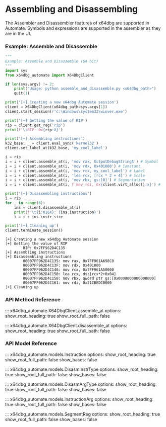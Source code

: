 # Assembling and Disassembling

The Assembler and Disassembler features of x64dbg are supported in Automate. Symbols and expressions are supported in the assembler as they are in the UI.


### Example: Assemble and Disassemble

```python
"""
Example: Assemble and Disassemble (64 bit)
"""
import sys
from x64dbg_automate import X64DbgClient

if len(sys.argv) != 2:
    print("Usage: python assemble_and_disassemble.py <x64dbg_path>")
    quit(1)

print('[+] Creating a new x64dbg Automate session')
client = X64DbgClient(x64dbg_path=sys.argv[1])
client.start_session(r'c:\Windows\system32\winver.exe')

print('[+] Getting the value of RIP')
rip = client.get_reg('rip')
print(f'\tRIP: 0x{rip:X}')

print('[+] Assembling instructions')
k32_base, _ = client.eval_sync('kernel32')
client.set_label_at(k32_base, 'my_cool_label')

i = rip
i = i + client.assemble_at(i, 'mov rax, OutputDebugStringA') # Symbol
i = i + client.assemble_at(i, 'mov rdx, 0x401000') # Constant
i = i + client.assemble_at(i, 'mov rcx, my_cool_label') # Label
i = i + client.assemble_at(i, 'lea rcx, [rcx * 2 + 4]') # Scale
i = i + client.assemble_at(i, 'mov rbx, gs:[0]') # Segmentation
i = i + client.assemble_at(i, f'mov rdi, 0x{client.virt_alloc():x}') # Interpolation

print('[+] Disassembling instructions')
i = rip
for _ in range(6):
    ins = client.disassemble_at(i)
    print(f'\t{i:016X}: {ins.instruction}')
    i = i + ins.instr_size

print('[+] Cleaning up')
client.terminate_session()
```

```
[+] Creating a new x64dbg Automate session
[+] Getting the value of RIP
        RIP: 0x7FF962D4C135
[+] Assembling instructions
[+] Disassembling instructions
        00007FF962D4C135: mov rax, 0x7FF961A698C0
        00007FF962D4C13F: mov rdx, 0x401000
        00007FF962D4C146: mov rcx, 0x7FF961A50000
        00007FF962D4C150: lea rcx, ds:[rcx*2+0x04]
        00007FF962D4C158: mov rbx, qword ptr gs:[0x0000000000000000]
        00007FF962D4C161: mov rdi, 0x21CBEDC0000
[+] Cleaning up
```

### API Method Reference


::: x64dbg_automate.X64DbgClient.assemble_at
    options:
        show_root_heading: true
        show_root_full_path: false


::: x64dbg_automate.X64DbgClient.disassemble_at
    options:
        show_root_heading: true
        show_root_full_path: false


### API Model Reference

::: x64dbg_automate.models.Instruction
    options:
        show_root_heading: true
        show_root_full_path: false
        show_bases: false


::: x64dbg_automate.models.DisasmInstrType
    options:
        show_root_heading: true
        show_root_full_path: false
        show_bases: false


::: x64dbg_automate.models.DisasmArgType
    options:
        show_root_heading: true
        show_root_full_path: false
        show_bases: false


::: x64dbg_automate.models.InstructionArg
    options:
        show_root_heading: true
        show_root_full_path: false
        show_bases: false

::: x64dbg_automate.models.SegmentReg
    options:
        show_root_heading: true
        show_root_full_path: false
        show_bases: false
